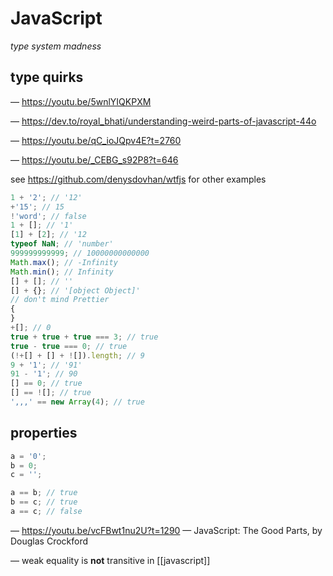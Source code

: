 # JavaScript

_type system madness_

## type quirks

&mdash; <https://youtu.be/5wnlYIQKPXM>

&mdash; <https://dev.to/royal_bhati/understanding-weird-parts-of-javascript-44o>

&mdash; <https://youtu.be/qC_ioJQpv4E?t=2760>

&mdash; <https://youtu.be/_CEBG_s92P8?t=646>

see <https://github.com/denysdovhan/wtfjs> for other examples

```javascript
1 + '2'; // '12'
+'15'; // 15
!'word'; // false
1 + []; // '1'
[1] + [2]; // '12
typeof NaN; // 'number'
999999999999; // 10000000000000
Math.max(); // -Infinity
Math.min(); // Infinity
[] + []; // ''
[] + {}; // '[object Object]'
// don't mind Prettier
{
}
+[]; // 0
true + true + true === 3; // true
true - true === 0; // true
(!+[] + [] + ![]).length; // 9
9 + '1'; // '91'
91 - '1'; // 90
[] == 0; // true
[] == ![]; // true
',,,' == new Array(4); // true
```

## properties

```javascript
a = '0';
b = 0;
c = '';

a == b; // true
b == c; // true
a == c; // false
```

&mdash; <https://youtu.be/vcFBwt1nu2U?t=1290> &mdash; JavaScript: The Good Parts, by Douglas Crockford

&mdash; weak equality is **not** transitive in [[javascript]]
